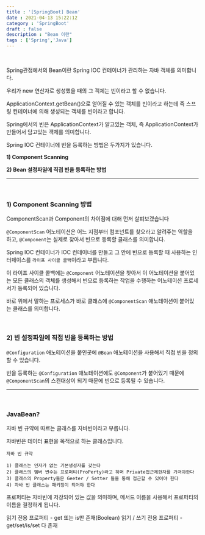 ```yaml
---
title : '[SpringBoot] Bean'
date : 2021-04-13 15:22:12
category : 'SpringBoot'
draft : false
description : "Bean 이란"
tags : ['Spring','Java']
---
```


<br/>

Spring관점에서의 Bean이란 Spring IOC 컨테이너가 관리하는 자바 객체를 의미합니다.

우리가 new 연산자로 생성했을 때의 그 객체는 빈이라고 할 수 없습니다.

ApplicationContext.getBean()으로 얻어질 수 있는 객체를 빈이라고 하는데 즉 스프링 컨테이너에 의해 생성되는 객체를 빈이라고 합니다.

Spring에서의 빈은 ApplicationContext가 알고있는 객체, 즉 ApplicationContext가 만들어서 담고있는 객체를 의미합니다.

Spring IOC 컨테이너에 빈을 등록하는 방법은 두가지가 있습니다.

**1) Component Scanning**

**2) Bean 설정파일에 직접 빈을 등록하는 방법**

- - - -

<br/>

### 1) Component Scanning 방법

ComponentScan과 Component의 차이점에 대해 먼저 살펴보겠습니다

`@ComponentScan` 어노테이션은 어느 지점부터 컴포넌트를 찾으라고 알려주는 역할을 하고, `@Component`는 실제로 찾아서 빈으로 등록할 클래스를 의미합니다.

Spring IOC 컨테이너가 IOC 컨테이너를 만들고 그 안에 빈으로 등록할 때 사용하는 인터페이스를 `라이프 사이클 콜백`이라고 부릅니다.

이 라이프 사이클 콜백에는 `@Component` 어노테이션을 찾아서 이 어노테이션을 붙어있는 모든 클래스의 객체를 생성해서 빈으로 등록하는 작업을 수행하는 어노테이션 프로세서가 등록되어 있습니다.

바로 위에서 말하는 프로세스가 바로 클래스에 `@ComponentScan` 애노테이션이 붙어있는 클래스를 의미합니다.


<br/>

### 2) 빈 설정파일에 직접 빈을 등록하는 방법

`@Configuration` 애노테이션을 붙인곳에 `@Bean` 애노테이션을 사용해서 직접 빈을 정의할 수 있습니다.

빈을 등록하는  `@Configuration` 애노테이션에도 `@Component`가 붙어있기 때문에 `@ComponentScan`의 스캔대상이 되기 때문에 빈으로 등록될 수 있습니다.

- - - -

<br/>

### JavaBean?

자바 빈 규약에 따르는 클래스를 자바빈이라고 부릅니다.

자바빈은 데이터 표현을 목적으로 하는 클래스입니다.

```
자바 빈 규약

1) 클래스는 인자가 없는 기본생성자를 갖는다
2) 클래스의 멤버 변수는 프로퍼티(ProPerty)라고 하며 Private접근제한자를 가져야한다
3) 클래스의 Property들은 Geeter / Setter 들을 통해 접근할 수 있어야 한다
4) 자바 빈 클래스는 패키징이 되어야 한다

```

프로퍼티는 자바빈에 저장되어 있는 값을 의미하며, 메서드 이름을 사용해서 프로퍼티의 이름을 결정하게 됩니다.

읽기 전용 프로퍼티 - get 또는 is만 존재(Boolean)
읽기 / 쓰기 전용 프로퍼티 - get/set/is/set 다 존재




